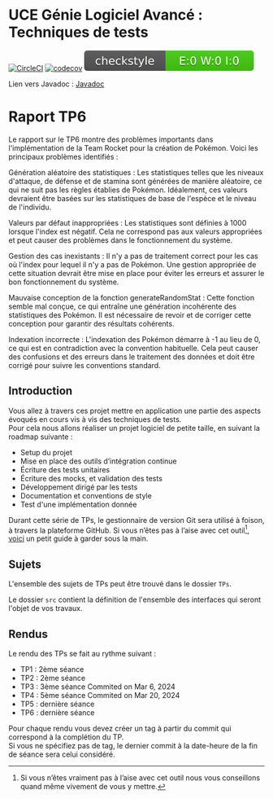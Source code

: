# UCE Génie Logiciel Avancé : Techniques de tests

 [![CircleCI](https://img.shields.io/circleci/build/github/AmineSaadoun/ceri-m1-techniques-de-test?label=CircleCI&logo=circleci&style=flat-square)](https://app.circleci.com/pipelines/github/AmineSaadoun/ceri-m1-techniques-de-test?branch=master)
[![codecov](https://codecov.io/gh/AmineSaadoun/ceri-m1-techniques-de-test/graph/badge.svg?token=8BQTZ3EETD)](https://codecov.io/gh/AmineSaadoun/ceri-m1-techniques-de-test)
[![Checkstyle](/target/site/badges/checkstyle-result.svg)](/target/checkstyle-result.xml)

Lien vers Javadoc : [Javadoc](https://aminesaadoun.github.io/ceri-m1-techniques-de-test/)

# Raport TP6
Le rapport sur le TP6 montre des problèmes importants dans l'implémentation de la Team Rocket pour la création de Pokémon. Voici les principaux problèmes identifiés :

Génération aléatoire des statistiques : Les statistiques telles que les niveaux d'attaque, de défense et de stamina sont générées de manière aléatoire, ce qui ne suit pas les règles établies de Pokémon. Idéalement, ces valeurs devraient être basées sur les statistiques de base de l'espèce et le niveau de l'individu.

Valeurs par défaut inappropriées : Les statistiques sont définies à 1000 lorsque l'index est négatif. Cela ne correspond pas aux valeurs appropriées et peut causer des problèmes dans le fonctionnement du système.

Gestion des cas inexistants : Il n'y a pas de traitement correct pour les cas où l'index pour lequel il n'y a pas de Pokémon. Une gestion appropriée de cette situation devrait être mise en place pour éviter les erreurs et assurer le bon fonctionnement du système.

Mauvaise conception de la fonction generateRandomStat : Cette fonction semble mal conçue, ce qui entraîne une génération incohérente des statistiques des Pokémon. Il est nécessaire de revoir et de corriger cette conception pour garantir des résultats cohérents.

Indexation incorrecte : L'indexation des Pokémon démarre à -1 au lieu de 0, ce qui est en contradiction avec la convention habituelle. Cela peut causer des confusions et des erreurs dans le traitement des données et doit être corrigé pour suivre les conventions standard.

## Introduction

Vous allez à travers ces projet mettre en application une partie des aspects évoqués en cours vis à vis des techniques de tests.  
Pour cela nous allons réaliser un projet logiciel de petite taille, en suivant la roadmap suivante : 
- Setup du projet
- Mise en place des outils d’intégration continue
- Écriture des tests unitaires
- Écriture des mocks, et validation des tests
- Développement dirigé par les tests
- Documentation et conventions de style
- Test d'une implémentation donnée

Durant cette série de TPs, le gestionnaire de version Git sera utilisé à foison, à travers la plateforme GitHub. Si vous n’êtes pas à l’aise avec cet outil[^1], [voici](http://rogerdudler.github.io/git-guide/) un petit guide à garder sous la main.

## Sujets

L'ensemble des sujets de TPs peut être trouvé dans le dossier `TPs`.

Le dossier `src` contient la définition de l'ensemble des interfaces qui seront l'objet de vos travaux.

## Rendus

Le rendu des TPs se fait au rythme suivant :

- TP1 : 2ème séance
- TP2 : 2ème séance
- TP3 : 3ème séance    Commited on Mar 6, 2024
- TP4 : 5ème séance    Commited on Mar 20, 2024
- TP5 : dernière séance
- TP6 : dernière séance

Pour chaque rendu vous devez créer un tag à partir du commit qui correspond à la complétion du TP.  
Si vous ne spécifiez pas de tag, le dernier commit à la date-heure de la fin de séance sera celui considéré.

[^1]: Si vous n’êtes vraiment pas à l’aise avec cet outil nous vous conseillons quand même vivement de vous y mettre.
